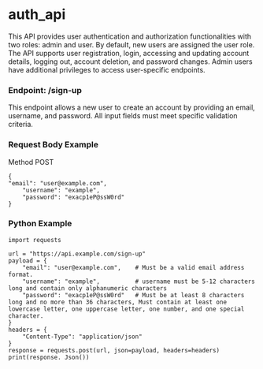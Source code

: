 # auth_api
This API provides user authentication and authorization functionalities with two roles: admin and user. By default, new users are assigned the user role. The API supports user registration, login, accessing and updating account details, logging out, account deletion, and password changes. Admin users have additional privileges to access user-specific endpoints.

### Endpoint: /sign-up
This endpoint allows a new user to create an account by providing an email, username, and password. All input fields must meet specific validation criteria.

### Request Body Example
Method POST
```
{
"email": "user@example.com",
    "username": "example",
    "password": "exacp1eP@ssW0rd"
}
```

### Python Example
```
import requests

url = "https://api.example.com/sign-up" 
payload = {
    "email": "user@example.com",    # Must be a valid email address format.
    "username": "example",          # username must be 5-12 characters long and contain only alphanumeric characters
    "password": "exacp1eP@ssW0rd"   # Must be at least 8 characters long and no more than 36 characters, Must contain at least one lowercase letter, one uppercase letter, one number, and one special character.
}
headers = {
    "Content-Type": "application/json"
}
response = requests.post(url, json=payload, headers=headers)
print(response. Json())
```